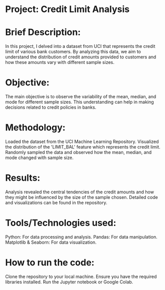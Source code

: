 # Project: Credit Limit Analysis
# Brief Description:
In this project, I delved into a dataset from UCI that represents the credit limit of various bank customers. By analyzing this data, we aim to understand the distribution of credit amounts provided to customers and how these amounts vary with different sample sizes.

# Objective:
The main objective is to observe the variability of the mean, median, and mode for different sample sizes. This understanding can help in making decisions related to credit policies in banks.

# Methodology:
Loaded the dataset from the UCI Machine Learning Repository.
Visualized the distribution of the 'LIMIT_BAL' feature which represents the credit limit.
Randomly sampled the data and observed how the mean, median, and mode changed with sample size.

# Results:
Analysis revealed the central tendencies of the credit amounts and how they might be influenced by the size of the sample chosen. Detailed code and visualizations can be found in the repository.

# Tools/Technologies used:
Python: For data processing and analysis.
Pandas: For data manipulation.
Matplotlib & Seaborn: For data visualization.

# How to run the code:
Clone the repository to your local machine.
Ensure you have the required libraries installed.
Run the Jupyter notebook or Google Colab.

